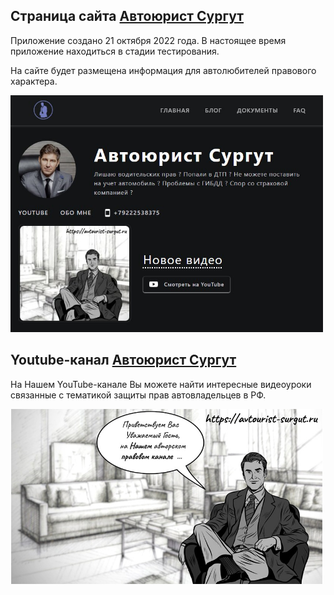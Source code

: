 ## Cтраница сайта [Автоюрист Сургут](https://avtourist-surgut.ru)

Приложение создано 21 октября 2022 года. В настоящее время приложение находиться в стадии тестирования.

На сайте будет размещена информация для автолюбителей правового характера.

<img style="max-width:500px" src="public/images/preview.jpg">


## Youtube-канал [Автоюрист Сургут](https://www.youtube.com/watch?v=A0hW1u1f0wA)

На Нашем YouTube-канале Вы можете найти интересные видеоуроки связанные с тематикой защиты прав автовладельцев 
в РФ.

<img style="max-width:500px" src="public/images/youtube-preview.jpg" title="Автоюрист Сургут" alt="Автоюрист Сургут">

